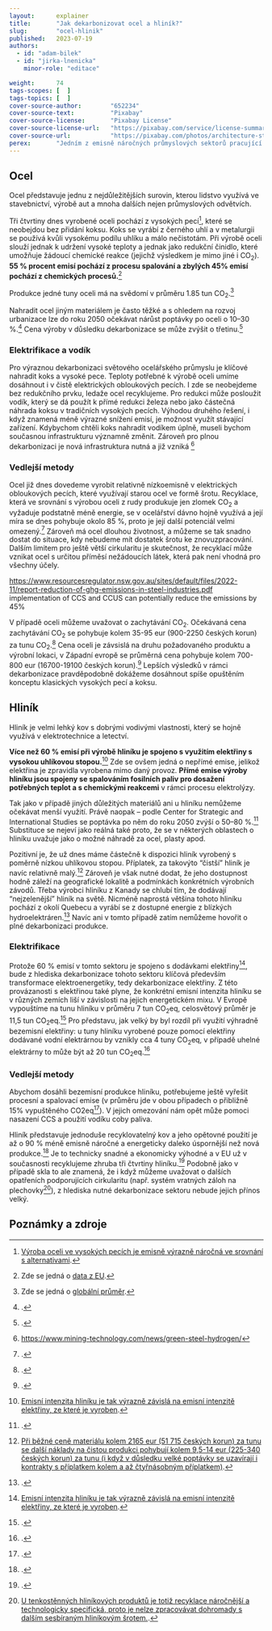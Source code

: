 ```yaml
---
layout:      explainer
title:       "Jak dekarbonizovat ocel a hliník?"
slug:        "ocel-hlinik"
published:   2023-07-19
authors:
  - id: "adam-bilek"
  - id: "jirka-lnenicka"
    minor-role: "editace"

weight:      74
tags-scopes: [  ]
tags-topics: [  ]
cover-source-author:        "652234"
cover-source-text:          "Pixabay"
cover-source-license:       "Pixabay License"
cover-source-license-url:   "https://pixabay.com/service/license-summary/"
cover-source-url:           "https://pixabay.com/photos/architecture-steel-mill-2544563/"
perex:       "Jedním z emisně náročných průmyslových sektorů pracující s kovy. Mezi hlavní výrobky patří ocel a hliník. V tomto textu představíme základní scénáře dekarbonizace tohoto průmyslového segmentu. Jedná se o studie průmyslových asociací či konzultačních firem."
---
```


## Ocel

Ocel představuje jednu z nejdůležitějších surovin, kterou lidstvo využívá ve stavebnictví, výrobě aut a mnoha dalších nejen průmyslových odvětvích.

Tři čtvrtiny dnes vyrobené oceli pochází z vysokých pecí[^vysokepece], které se neobejdou bez přidání koksu. Koks se vyrábí z černého uhlí a v metalurgii se používá kvůli vysokému podílu uhlíku a málo nečistotám. Při výrobě oceli slouží jednak k udržení vysoké teploty a jednak jako redukční činidlo, které umožňuje žádoucí chemické reakce (jejichž výsledkem je mimo jiné i CO<sub>2</sub>). **55 % procent emisí pochází z procesu spalování a zbylých 45% emisí pochází z chemických procesů.**[^emiseocel]

Produkce jedné tuny oceli má na svědomí v průměru 1.85 tun CO<sub>2</sub>.[^ocelintenzita]

Nahradit ocel jiným materiálem je často těžké a s ohledem na rozvoj urbanizace lze do roku 2050 očekávat nárůst poptávky po oceli o 10–30 %.[^ocelpoptavka] Cena výroby v důsledku dekarbonizace se může zvýšit o třetinu.[^ocelinvestice]

### Elektrifikace a vodík

Pro výraznou dekarbonizaci světového ocelářského průmyslu je klíčové nahradit koks a vysoké pece. Teploty potřebné k výrobě oceli umíme dosáhnout i v čistě elektrických obloukových pecích. I zde se neobejdeme bez redukčního prvku, ledaže ocel recyklujeme. Pro redukci může posloužit vodík, který se dá použít k přímé redukci železa nebo jako částečná náhrada koksu v tradičních vysokých pecích. Výhodou druhého řešení, i když znamená méně výrazné snížení emisí, je možnost využít stávající zařízení. Kdybychom chtěli koks nahradit vodíkem úplně, museli bychom současnou infrastrukturu významně změnit. Zároveň pro plnou dekarbonizaci je nová infrastruktura nutná a již vzniká [^h2greensteel]

### Vedlejší metody

Ocel již dnes dovedeme vyrobit relativně nízkoemisně v elektrických obloukových pecích, které využívají starou ocel ve formě šrotu. Recyklace, která ve srovnání s výrobou oceli z rudy produkuje jen zlomek CO<sub>2</sub> a vyžaduje podstatně méně energie, se v ocelářství dávno hojně využívá a její míra se dnes pohybuje okolo 85 %, proto je její další potenciál velmi omezený.[^ocelrecyklace] Zároveň má ocel dlouhou životnost, a můžeme se tak snadno dostat do situace, kdy nebudeme mít dostatek šrotu ke znovuzpracování. Dalším limitem pro ještě větší cirkularitu je skutečnost, že recyklací může vznikat ocel s určitou příměsí nežádoucích látek, která pak není vhodná pro všechny účely.

https://www.resourcesregulator.nsw.gov.au/sites/default/files/2022-11/report-reduction-of-ghg-emissions-in-steel-industries.pdf
implementation of CCS and CCUS can potentially reduce the
emissions by 45%

V případě oceli můžeme uvažovat o zachytávání CO<sub>2</sub>. Očekávaná cena zachytávání CO<sub>2</sub> se pohybuje kolem 35-95 eur (900-2250 českých korun) za tunu CO<sub>2</sub>.[^ocelccs] Cena oceli je závsislá na druhu požadovaného produktu a výrobní lokaci, v Západní evropě se průměrná cena pohybuje kolem 700-800 eur (16700-19100 českých korun).[^ocelcena] Lepších výsledků v rámci dekarbonizace pravděpodobně dokážeme dosáhnout spíše opuštěním konceptu klasických vysokých pecí a koksu.

## Hliník

Hliník je velmi lehký kov s dobrými vodivými vlastnosti, který se hojně využívá v elektrotechnice a letectví.

**Více než 60 % emisí při výrobě hliníku je spojeno s využitím elektřiny s vysokou uhlíkovou stopou.**[^hlinikelektrina] Zde se ovšem jedná o nepřímé emise, jelikož elektřina je zpravidla vyrobena mimo daný provoz. **Přímé emise výroby hliníku jsou spojeny se spalováním fosilních paliv pro dosažení potřebných teplot a s chemickými reakcemi** v rámci procesu elektrolýzy.

Tak jako v případě jiných důležitých materiálů ani u hliníku nemůžeme očekávat menší využití.  Právě naopak – podle Center for Strategic and International Studies se poptávka po něm do roku 2050 zvýší o 50–80 %.[^hlinikpoptavka] Substituce se nejeví jako reálná také proto, že se v některých oblastech o hliníku uvažuje jako o možné náhradě za ocel, plasty apod. 

Pozitivní je, že už dnes máme částečně k dispozici hliník vyrobený s poměrně nízkou uhlíkovou stopou. Příplatek, za takovýto “čistší” hliník je navíc relativně malý.[^hlinikpremium] Zároveň je však nutné dodat, že jeho dostupnost hodně záleží na geografické lokalitě a podmínkách konkrétních výrobních závodů. Třeba výrobci hliníku z Kanady se chlubí tím, že dodávají “nejzelenější” hliník na světě. Nicméně naprostá většina tohoto hliníku pochází z okolí Quebecu a vyrábí se z dostupné energie z blízkých hydroelektráren.[^hlinikquebec] Navíc ani v tomto případě zatím nemůžeme hovořit o plné dekarbonizaci produkce.

### Elektrifikace

Protože 60 % emisí v tomto sektoru je spojeno s dodávkami elektřiny[^hlinikelektrina], bude z hlediska dekarbonizace tohoto sektoru klíčová především transformace elektroenergetiky, tedy dekarbonizace elektřiny. Z této provázanosti s elektřinou také plyne, že konkrétní emisní intenzita hliníku se v různých zemích liší v závislosti na jejich energetickém mixu. V Evropě vypouštíme na tunu hliníku v průměru 7 tun CO<sub>2</sub>eq, celosvětový průměr je 11,5 tun CO<sub>2</sub>eq.[^hliniklokace] Pro představu, jak velký by byl rozdíl při využití výhradně bezemisní elektřiny: u tuny hliníku vyrobené pouze pomocí elektřiny dodávané vodní elektrárnou by vznikly cca 4 tuny CO<sub>2</sub>eq, v případě uhelné elektrárny to může být až 20 tun CO<sub>2</sub>eq.[^hlinikelektrarna]

### Vedlejší metody

Abychom dosáhli bezemisní produkce hliníku, potřebujeme ještě vyřešit procesní a spalovací emise (v průměru jde v obou případech o přibližně 15% vypuštěného CO2eq[^hlinikemise]). V jejich omezování nám opět může pomoci nasazení CCS a použití vodíku coby paliva.

Hliník představuje jednoduše recyklovatelný kov a jeho opětovné použití je až o 90 % méně emisně náročné a energeticky daleko úspornější než nová produkce.[^hlinikrecyklace] Je to technicky snadné a ekonomicky výhodné a v EU už v současnosti recyklujeme zhruba tři čtvrtiny hliníku.[^hlinikrecyklaceeu] Podobně jako v případě skla to ale znamená, že i když můžeme uvažovat o dalších opatřeních podporujících cirkularitu (např. systém vratných záloh na plechovky[^hlinikrecyklacenarocnost]), z hlediska nutné dekarbonizace sektoru nebude jejich přínos velký.

## Poznámky a zdroje
[^ocelccs]: [](https://www.iea.org/commentaries/is-carbon-capture-too-expensive).
[^ocelcena]: [](http://steelbenchmarker.com/history.pdf).
[^ocelrecyklace]: [](https://e360.yale.edu/features/can-the-worlds-most-polluting-heavy-industries-decarbonize).
[^ocelpoptavka]: [](https://www3.weforum.org/docs/WEF_NetZero_Industry_Tracker_2022_Edition.pdf).
[^ocelinvestice]: [](https://www.mckinsey.com/capabilities/sustainability/our-insights/spotting-green-business-opportunities-in-a-surging-net-zero-world/transition-to-net-zero/steel).
[^hlinikelektina]: [](https://www.spglobal.com/commodityinsights/en/market-insights/latest-news/coal/031621-global-aluminum-needs-up-to-15-trillion-investment-to-decarbonize-energy-supplies-iai#:~:text=Global%20aluminum%20needs%20up%20to,supplies%3A%20IAI%20%7C%20S%26P%20Global%20Platts).
[^hliniklokace]: [](https://www.climateaction.org/news/carbon-footprint-of-recycled-aluminium).
[^hlinikelektrarna]: [](https://www.climateaction.org/news/carbon-footprint-of-recycled-aluminium).
[^hlinikemise]: [](https://www.spglobal.com/commodityinsights/en/market-insights/latest-news/coal/031621-global-aluminum-needs-up-to-15-trillion-investment-to-decarbonize-energy-supplies-iai#:~:text=Global%20aluminum%20needs%20up%20to,supplies%3A%20IAI%20%7C%20S%26P%20Global%20Platts).
[^hlinikrecyklace]: [](https://www.csis.org/analysis/decarbonizing-aluminum-rolling-out-more-sustainable-sector).
[^hlinikrecyklaceeu]: [](https://www.csis.org/analysis/decarbonizing-aluminum-rolling-out-more-sustainable-sector).
[^hlinikrecyklacenarocnost]: [U tenkostěnných hliníkových produktů je totiž recyklace náročnější a technologicky specifická, proto je nelze zpracovávat dohromady s dalším sesbíraným hliníkovým šrotem.](https://odpady-online.cz/casopis-odpady-hlinikove-plechovky-jsou-pro-recyklaci-trochu-problem/).
[^hlinikpoptavka]: [](https://www.csis.org/analysis/decarbonizing-aluminum-rolling-out-more-sustainable-sector).
[^hlinikpremium]: [Při běžné ceně materiálu kolem 2165 eur (51 715 českých korun) za tunu se další náklady na čistou produkci pohybují kolem 9,5-14 eur (225-340 českých korun) za tunu (i když v důsledku velké poptávky se uzavírají i kontrakty s příplatkem kolem a až čtyřnásobným příplatkem)](https://www.spglobal.com/commodityinsights/en/market-insights/latest-news/metals/041321-low-carbon-aluminum-premium-achieved-at-record-eur50mt-in-europe-producer).
[^hlinikquebec]: [](https://www.investquebec.com/international/en/industries/aluminum/the-greenest-aluminum-in-the-world.html).
[^vysokepece]: [Výroba oceli ve vysokých pecích je emisně výrazně náročná ve srovnání s alternativami](https://www.mckinsey.com/capabilities/sustainability/our-insights/spotting-green-business-opportunities-in-a-surging-net-zero-world/transition-to-net-zero/steel).
[^emiseocel]: Zde se jedná o [data z EU](https://docs.google.com/spreadsheets/d/1K5dbcngapuIdgrCRG0V8uV-c0ppirfYTwvvp8t54V3w/edit#gid=283480625).
[^ocelintenzita]: Zde se jedná o [globální průměr](https://www.mckinsey.com/industries/metals-and-mining/our-insights/decarbonization-challenge-for-steel).
[^hlinikelektrina]: [Emisní intenzita hliníku je tak výrazně závislá na emisní intenzitě elektřiny, ze které je vyroben](https://www.spglobal.com/commodityinsights/en/market-insights/latest-news/coal/031621-global-aluminum-needs-up-to-15-trillion-investment-to-decarbonize-energy-supplies-iai#:~:text=Global%20aluminum%20needs%20up%20to,supplies%3A%20IAI%20%7C%20S%26P%20Global%20Platts).
[^h2greensteel]: https://www.mining-technology.com/news/green-steel-hydrogen/